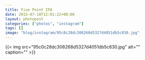 ```yaml
---
title: Five Point IPA
date: 2015-07-18T12:01:22+00:00
layout: photopost
categories: ["photos", "instagram"]
tags: []
image: "blog/instagram/95c0c28dc308268d5327d4051db5c830.jpg"
---
```


{{< img src="95c0c28dc308268d5327d4051db5c830.jpg" alt="" caption="" >}}



